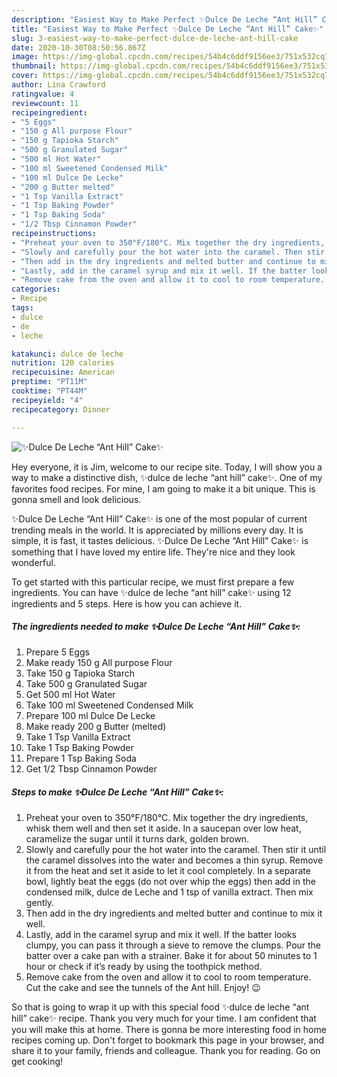 ```yaml
---
description: "Easiest Way to Make Perfect ✨Dulce De Leche “Ant Hill” Cake✨"
title: "Easiest Way to Make Perfect ✨Dulce De Leche “Ant Hill” Cake✨"
slug: 3-easiest-way-to-make-perfect-dulce-de-leche-ant-hill-cake
date: 2020-10-30T08:50:56.867Z
image: https://img-global.cpcdn.com/recipes/54b4c6ddf9156ee3/751x532cq70/✨dulce-de-leche-ant-hill-cake✨-recipe-main-photo.jpg
thumbnail: https://img-global.cpcdn.com/recipes/54b4c6ddf9156ee3/751x532cq70/✨dulce-de-leche-ant-hill-cake✨-recipe-main-photo.jpg
cover: https://img-global.cpcdn.com/recipes/54b4c6ddf9156ee3/751x532cq70/✨dulce-de-leche-ant-hill-cake✨-recipe-main-photo.jpg
author: Lina Crawford
ratingvalue: 4
reviewcount: 11
recipeingredient:
- "5 Eggs"
- "150 g All purpose Flour"
- "150 g Tapioka Starch"
- "500 g Granulated Sugar"
- "500 ml Hot Water"
- "100 ml Sweetened Condensed Milk"
- "100 ml Dulce De Lecke"
- "200 g Butter melted"
- "1 Tsp Vanilla Extract"
- "1 Tsp Baking Powder"
- "1 Tsp Baking Soda"
- "1/2 Tbsp Cinnamon Powder"
recipeinstructions:
- "Preheat your oven to 350°F/180°C. Mix together the dry ingredients, whisk them well and then set it aside. In a saucepan over low heat, caramelize the sugar until it turns dark, golden brown."
- "Slowly and carefully pour the hot water into the caramel. Then stir it until the caramel dissolves into the water and becomes a thin syrup. Remove it from the heat and set it aside to let it cool completely. In a separate bowl, lightly beat the eggs (do not over whip the eggs) then add in the condensed milk, dulce de Leche and 1 tsp of vanilla extract. Then mix gently."
- "Then add in the dry ingredients and melted butter and continue to mix it well."
- "Lastly, add in the caramel syrup and mix it well. If the batter looks clumpy, you can pass it through a sieve to remove the clumps. Pour the batter over a cake pan with a strainer. Bake it for about 50 minutes to 1 hour or check if it’s ready by using the toothpick method."
- "Remove cake from the oven and allow it to cool to room temperature. Cut the cake and see the tunnels of the Ant hill. Enjoy! 😉"
categories:
- Recipe
tags:
- dulce
- de
- leche

katakunci: dulce de leche 
nutrition: 120 calories
recipecuisine: American
preptime: "PT11M"
cooktime: "PT44M"
recipeyield: "4"
recipecategory: Dinner

---
```



![✨Dulce De Leche “Ant Hill” Cake✨](https://img-global.cpcdn.com/recipes/54b4c6ddf9156ee3/751x532cq70/✨dulce-de-leche-ant-hill-cake✨-recipe-main-photo.jpg)

Hey everyone, it is Jim, welcome to our recipe site. Today, I will show you a way to make a distinctive dish, ✨dulce de leche “ant hill” cake✨. One of my favorites food recipes. For mine, I am going to make it a bit unique. This is gonna smell and look delicious.



✨Dulce De Leche “Ant Hill” Cake✨ is one of the most popular of current trending meals in the world. It is appreciated by millions every day. It is simple, it is fast, it tastes delicious. ✨Dulce De Leche “Ant Hill” Cake✨ is something that I have loved my entire life. They're nice and they look wonderful.


To get started with this particular recipe, we must first prepare a few ingredients. You can have ✨dulce de leche “ant hill” cake✨ using 12 ingredients and 5 steps. Here is how you can achieve it.

<!--inarticleads1-->

##### The ingredients needed to make ✨Dulce De Leche “Ant Hill” Cake✨:

1. Prepare 5 Eggs
1. Make ready 150 g All purpose Flour
1. Take 150 g Tapioka Starch
1. Take 500 g Granulated Sugar
1. Get 500 ml Hot Water
1. Take 100 ml Sweetened Condensed Milk
1. Prepare 100 ml Dulce De Lecke
1. Make ready 200 g Butter (melted)
1. Take 1 Tsp Vanilla Extract
1. Take 1 Tsp Baking Powder
1. Prepare 1 Tsp Baking Soda
1. Get 1/2 Tbsp Cinnamon Powder




<!--inarticleads2-->

##### Steps to make ✨Dulce De Leche “Ant Hill” Cake✨:

1. Preheat your oven to 350°F/180°C. Mix together the dry ingredients, whisk them well and then set it aside. In a saucepan over low heat, caramelize the sugar until it turns dark, golden brown.
1. Slowly and carefully pour the hot water into the caramel. Then stir it until the caramel dissolves into the water and becomes a thin syrup. Remove it from the heat and set it aside to let it cool completely. In a separate bowl, lightly beat the eggs (do not over whip the eggs) then add in the condensed milk, dulce de Leche and 1 tsp of vanilla extract. Then mix gently.
1. Then add in the dry ingredients and melted butter and continue to mix it well.
1. Lastly, add in the caramel syrup and mix it well. If the batter looks clumpy, you can pass it through a sieve to remove the clumps. Pour the batter over a cake pan with a strainer. Bake it for about 50 minutes to 1 hour or check if it’s ready by using the toothpick method.
1. Remove cake from the oven and allow it to cool to room temperature. Cut the cake and see the tunnels of the Ant hill. Enjoy! 😉




So that is going to wrap it up with this special food ✨dulce de leche “ant hill” cake✨ recipe. Thank you very much for your time. I am confident that you will make this at home. There is gonna be more interesting food in home recipes coming up. Don't forget to bookmark this page in your browser, and share it to your family, friends and colleague. Thank you for reading. Go on get cooking!
